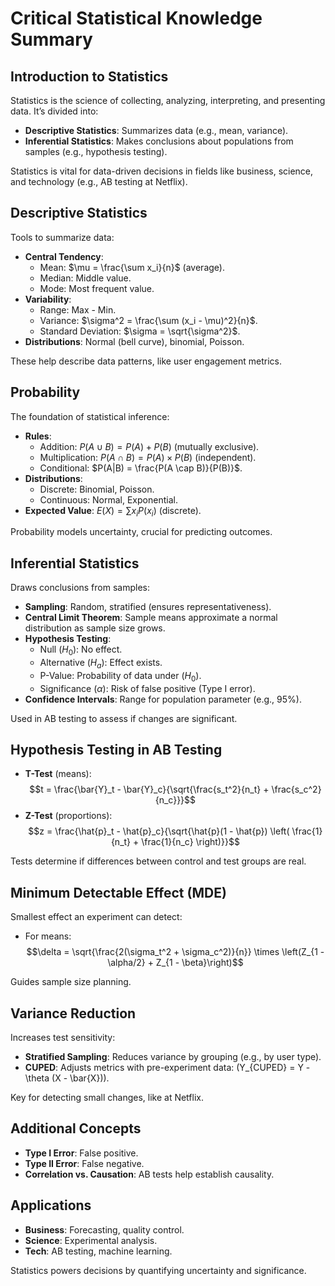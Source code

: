 # Critical Statistical Knowledge Summary

## Introduction to Statistics
Statistics is the science of collecting, analyzing, interpreting, and presenting data. It’s divided into:
- **Descriptive Statistics**: Summarizes data (e.g., mean, variance).
- **Inferential Statistics**: Makes conclusions about populations from samples (e.g., hypothesis testing).

Statistics is vital for data-driven decisions in fields like business, science, and technology (e.g., AB testing at Netflix).

## Descriptive Statistics
Tools to summarize data:
- **Central Tendency**:
  - Mean: $\mu = \frac{\sum x_i}{n}$ (average).
  - Median: Middle value.
  - Mode: Most frequent value.
- **Variability**:
  - Range: Max - Min.
  - Variance: $\sigma^2 = \frac{\sum (x_i - \mu)^2}{n}$.
  - Standard Deviation: $\sigma = \sqrt{\sigma^2}$.
- **Distributions**: Normal (bell curve), binomial, Poisson.

These help describe data patterns, like user engagement metrics.

## Probability
The foundation of statistical inference:
- **Rules**:
  - Addition: $P(A \cup B) = P(A) + P(B)$ (mutually exclusive).
  - Multiplication: $P(A \cap B) = P(A) \times P(B)$ (independent).
  - Conditional: $P(A|B) = \frac{P(A \cap B)}{P(B)}$.
- **Distributions**:
  - Discrete: Binomial, Poisson.
  - Continuous: Normal, Exponential.
- **Expected Value**: $E(X) = \sum {x_i P(x_i)}$ (discrete).

Probability models uncertainty, crucial for predicting outcomes.

## Inferential Statistics
Draws conclusions from samples:
- **Sampling**: Random, stratified (ensures representativeness).
- **Central Limit Theorem**: Sample means approximate a normal distribution as sample size grows.
- **Hypothesis Testing**:
  - Null ($H_0$): No effect.
  - Alternative ($H_a$): Effect exists.
  - P-Value: Probability of data under ($H_0$).
  - Significance ($\alpha$): Risk of false positive (Type I error).
- **Confidence Intervals**: Range for population parameter (e.g., 95%).

Used in AB testing to assess if changes are significant.

## Hypothesis Testing in AB Testing
- **T-Test** (means):
  $$t = \frac{\bar{Y}_t - \bar{Y}_c}{\sqrt{\frac{s_t^2}{n_t} + \frac{s_c^2}{n_c}}}$$
- **Z-Test** (proportions):
  $$z = \frac{\hat{p}_t - \hat{p}_c}{\sqrt{\hat{p}(1 - \hat{p}) \left( \frac{1}{n_t} + \frac{1}{n_c} \right)}}$$

Tests determine if differences between control and test groups are real.

## Minimum Detectable Effect (MDE)
Smallest effect an experiment can detect:
- For means: 
$$\delta = \sqrt{\frac{2(\sigma_t^2 + \sigma_c^2)}{n}} \times \left(Z_{1 - \alpha/2} + Z_{1 - \beta}\right)$$

Guides sample size planning.

## Variance Reduction
Increases test sensitivity:
- **Stratified Sampling**: Reduces variance by grouping (e.g., by user type).
- **CUPED**: Adjusts metrics with pre-experiment data: \(Y_{CUPED} = Y - \theta (X - \bar{X})\).

Key for detecting small changes, like at Netflix.

## Additional Concepts
- **Type I Error**: False positive.
- **Type II Error**: False negative.
- **Correlation vs. Causation**: AB tests help establish causality.

## Applications
- **Business**: Forecasting, quality control.
- **Science**: Experimental analysis.
- **Tech**: AB testing, machine learning.

Statistics powers decisions by quantifying uncertainty and significance.